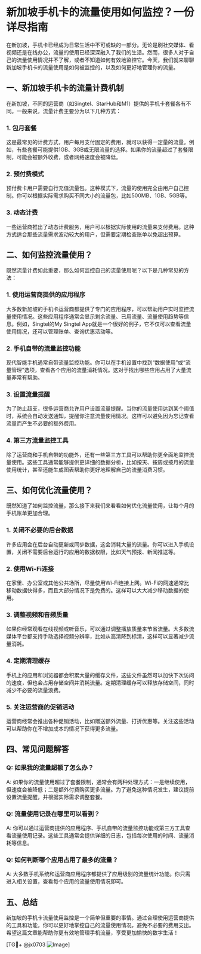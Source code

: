 # 新加坡手机卡的流量使用如何监控？一份详尽指南

在新加坡，手机卡已经成为日常生活中不可或缺的一部分。无论是刷社交媒体、看视频还是在线办公，流量的使用已经深深融入了我们的生活。然而，很多人对于自己的流量使用情况并不了解，或者不知道如何有效地监控它。今天，我们就来聊聊新加坡手机卡的流量使用是如何被监控的，以及如何更好地管理你的流量。

## 一、新加坡手机卡的流量计费机制

在新加坡，不同的运营商（如Singtel、StarHub和M1）提供的手机卡套餐各有不同。一般来说，流量计费主要分为以下几种方式：

### 1. 包月套餐
这是最常见的计费方式，用户每月支付固定的费用，就可以获得一定量的流量。例如，有些套餐可能提供1GB、3GB或无限流量的选择。如果你的流量超过了套餐限制，可能会被额外收费，或者网络速度会被降低。

### 2. 预付费模式
预付费卡用户需要自行充值流量包。这种模式下，流量的使用完全由用户自己控制。你可以根据实际需求购买不同大小的流量包，比如500MB、1GB、5GB等。

### 3. 动态计费
一些运营商推出了动态计费服务，用户可以根据实际使用的流量来支付费用。这种方式适合那些流量需求波动较大的用户，但需要定期检查账单以免超出预算。

## 二、如何监控流量使用？

既然流量计费如此重要，那么如何监控自己的流量使用呢？以下是几种常见的方法：

### 1. 使用运营商提供的应用程序
大多数新加坡的手机卡运营商都提供了专门的应用程序，可以帮助用户实时监控流量使用情况。这些应用程序通常会显示剩余流量、已用流量、流量使用趋势等信息。例如，Singtel的My Singtel App就是一个很好的例子，它不仅可以查看流量使用情况，还可以管理账单、查询优惠活动等。

### 2. 手机自带的流量监控功能
现代智能手机通常自带流量监控功能。你可以在手机设置中找到“数据使用”或“流量管理”选项，查看各个应用的流量消耗情况。这对于找出哪些应用占用了大量流量非常有帮助。

### 3. 设置流量提醒
为了防止超支，很多运营商允许用户设置流量提醒。当你的流量使用达到某个阈值时，系统会自动发送通知，提醒你注意流量使用情况。这样可以避免因为忘记查看流量而产生不必要的额外费用。

### 4. 第三方流量监控工具
除了运营商和手机自带的功能外，还有一些第三方工具可以帮助你更全面地监控流量使用。这些工具通常能够提供更详细的数据分析，比如按天、按周或按月的流量使用统计，甚至还能生成图表帮助你更好地理解自己的流量消费习惯。

## 三、如何优化流量使用？

既然知道了如何监控流量，那么接下来我们来看看如何优化流量使用，让每个月的手机账单更加合理。

### 1. 关闭不必要的后台数据
许多应用会在后台自动更新或同步数据，这会消耗大量的流量。你可以进入手机设置，关闭不需要后台运行的应用的数据权限，比如天气预报、新闻推送等。

### 2. 使用Wi-Fi连接
在家里、办公室或其他公共场所，尽量使用Wi-Fi连接上网。Wi-Fi的网速通常比移动数据快得多，而且大部分情况下是免费的。这样可以大大减少移动数据的使用。

### 3. 调整视频和音频质量
如果你经常观看在线视频或听音乐，可以通过调整播放质量来节省流量。大多数流媒体平台都支持手动选择视频分辨率，比如从高清降到标清，这样可以显著减少流量消耗。

### 4. 定期清理缓存
手机上的应用和浏览器都会积累大量的缓存文件，这些文件虽然可以加快下次访问的速度，但也会占用存储空间并消耗流量。定期清理缓存可以释放存储空间，同时减少不必要的流量浪费。

### 5. 关注运营商的促销活动
运营商经常会推出各种促销活动，比如赠送额外流量、打折优惠等。关注这些活动可以帮助你在不增加成本的情况下获得更多流量。

## 四、常见问题解答

### Q: 如果我的流量超额了怎么办？
A: 如果你的流量使用超过了套餐限制，通常会有两种处理方式：一是继续使用，但速度会被降低；二是额外付费购买更多流量。为了避免这种情况发生，建议提前设置流量提醒，并根据实际需求调整套餐。

### Q: 流量使用记录在哪里可以看到？
A: 你可以通过运营商提供的应用程序、手机自带的流量监控功能或第三方工具查看流量使用记录。这些工具通常会提供详细的日志，包括每次使用的时间、流量消耗等信息。

### Q: 如何判断哪个应用占用了最多的流量？
A: 大多数手机系统和运营商应用程序都提供了应用级别的流量统计功能。你只需进入相关设置，查看每个应用的流量使用情况即可。

## 五、总结

新加坡的手机卡流量使用监控是一个简单但重要的事情。通过合理使用运营商提供的工具和功能，你可以更好地掌控自己的流量使用情况，避免不必要的费用支出。希望这篇文章能帮助你更有效地管理手机流量，享受更加愉快的数字生活！

[TG💪+ @jx0703 ![Image](https://github.com/user-attachments/assets/dbca1d08-cadb-493c-b0ec-ad6f7a83f270)]